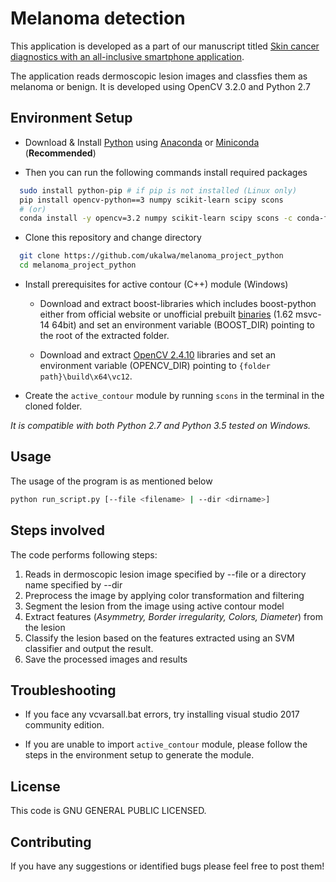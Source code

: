 # Melanoma detection

This application is developed as a part of our manuscript titled [Skin cancer diagnostics with an all-inclusive smartphone application](https://www.mdpi.com/2073-8994/11/6/790).


The application reads dermoscopic lesion images and classfies them as melanoma or benign.
It is developed using OpenCV 3.2.0 and Python 2.7

## Environment Setup

- Download & Install [Python] using [Anaconda] or [Miniconda] 
(**Recommended**)

- Then you can run the following commands install required packages

```bash
  sudo install python-pip # if pip is not installed (Linux only)
  pip install opencv-python==3 numpy scikit-learn scipy scons
  # (or)
  conda install -y opencv=3.2 numpy scikit-learn scipy scons -c conda-forge
```

- Clone this repository and change directory

```bash
  git clone https://github.com/ukalwa/melanoma_project_python
  cd melanoma_project_python
```

- Install prerequisites for active contour (C++) module (Windows)
  
  - Download and extract boost-libraries which includes boost-python either from official website or unofficial prebuilt [binaries] (1.62 msvc-14 64bit) and set an environment variable (BOOST_DIR) pointing to the root of the extracted folder.

  - Download and extract [OpenCV 2.4.10] libraries and set an environment variable (OPENCV_DIR) pointing to `{folder path}\build\x64\vc12`.

- Create the `active_contour` module by running `scons` in the terminal in the cloned folder.

*It is compatible with both Python 2.7 and Python 3.5 tested on Windows.*

## Usage

The usage of the program is as mentioned below

```bash
python run_script.py [--file <filename> | --dir <dirname>]
```

## Steps involved

The code performs following steps:

1. Reads in dermoscopic lesion image specified by --file or a directory name specified by --dir
2. Preprocess the image by applying color transformation and filtering
3. Segment the lesion from the image using active contour model
4. Extract features (*Asymmetry, Border irregularity, Colors, Diameter*) from the lesion
5. Classify the lesion based on the features extracted using an SVM classifier and output the result.
6. Save the processed images and results

## Troubleshooting

- If you face any vcvarsall.bat errors, try installing visual studio 2017 community edition.

- If you are unable to import `active_contour` module, please follow the steps in the environment setup to generate the module.

## License

This code is GNU GENERAL PUBLIC LICENSED.

## Contributing

If you have any suggestions or identified bugs please feel free to post
them!

  [OpenCV 3.1.0]: http://opencv.org/downloads.html
  [Python]: https://www.python.org/downloads/
  [numpy]: https://www.scipy.org/scipylib/download.html
  [matplotlib]: https://matplotlib.org/
  [Anaconda]: https://www.anaconda.com/download/
  [Miniconda]: https://conda.io/miniconda.html
  [binaries]: http://boost.teeks99.com/bin/1.62.0/
  [OpenCV 2.4.10]: https://sourceforge.net/projects/opencvlibrary/files/opencv-win/2.4.10/opencv-2.4.10.exe/download
  [here]: https://www.mdpi.com/2073-8994/11/6/790
